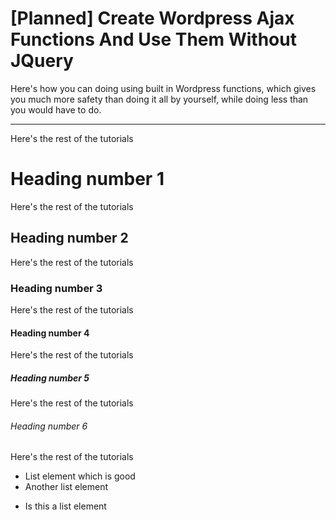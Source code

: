 # [Planned] Create Wordpress Ajax Functions And Use Them Without JQuery

Here's how you can doing using built in Wordpress functions, which gives you much more safety than doing it all by yourself, while doing less than you would have to do.

-----

Here's the rest of the tutorials

# Heading number 1

Here's the rest of the tutorials

## Heading number 2

Here's the rest of the tutorials

### Heading number 3

Here's the rest of the tutorials

#### Heading number 4

Here's the rest of the tutorials

##### Heading number 5

Here's the rest of the tutorials

###### Heading number 6

Here's the rest of the tutorials

- List element which is good
- Another list element


* Is this a list element
